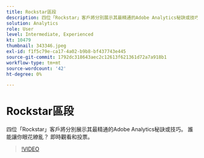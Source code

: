 ```yaml
---
title: Rockstar區段
description: 四位「Rockstar」客戶將分別展示其最精通的Adobe Analytics秘訣或技巧。
solution: Analytics
role: User
level: Intermediate, Experienced
kt: 10479
thumbnail: 343346.jpeg
exl-id: f1f5c79e-ca17-4a02-b9b8-bf437743e445
source-git-commit: 1792dc318643aec2c12613f621361d72a7a918b1
workflow-type: tm+mt
source-wordcount: '42'
ht-degree: 0%

---
```


# Rockstar區段

四位「Rockstar」客戶將分別展示其最精通的Adobe Analytics秘訣或技巧。 誰能讓你眼花繚亂？ 即時觀看和投票。

>[!VIDEO](https://video.tv.adobe.com/v/343346/?quality=12&learn=on)

